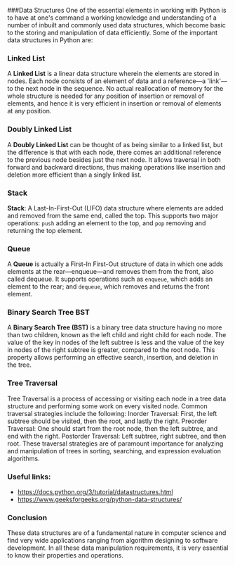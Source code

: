 ###Data Structures
One of the essential elements in working with Python is to have at one's command a working knowledge and understanding of a number of inbuilt and commonly used data structures, which become basic to the storing and manipulation of data efficiently. Some of the important data structures in Python are:

### Linked List
A **Linked List** is a linear data structure wherein the elements are stored in nodes. Each node consists of an element of data and a reference—a 'link'—to the next node in the sequence. No actual reallocation of memory for the whole structure is needed for any position of insertion or removal of elements, and hence it is very efficient in insertion or removal of elements at any position.

### Doubly Linked List
A **Doubly Linked List** can be thought of as being similar to a linked list, but the difference is that with each node, there comes an additional reference to the previous node besides just the next node. It allows traversal in both forward and backward directions, thus making operations like insertion and deletion more efficient than a singly linked list.

### Stack
**Stack**: A Last-In-First-Out (LIFO) data structure where elements are added and removed from the same end, called the top. This supports two major operations: `push` adding an element to the top, and `pop` removing and returning the top element.

### Queue
A **Queue** is actually a First-In First-Out structure of data in which one adds elements at the rear—enqueue—and removes them from the front, also called dequeue. It supports operations such as `enqueue`, which adds an element to the rear; and `dequeue`, which removes and returns the front element.

### Binary Search Tree BST
A **Binary Search Tree (BST)** is a binary tree data structure having no more than two children, known as the left child and right child for each node. The value of the key in nodes of the left subtree is less and the value of the key in nodes of the right subtree is greater, compared to the root node. This property allows performing an effective search, insertion, and deletion in the tree.

### Tree Traversal
Tree Traversal is a process of accessing or visiting each node in a tree data structure and performing some work on every visited node. Common traversal strategies include the following: Inorder Traversal: First, the left subtree should be visited, then the root, and lastly the right. Preorder Traversal: One should start from the root node, then the left subtree, and end with the right. Postorder Traversal: Left subtree, right subtree, and then root.
These traversal strategies are of paramount importance for analyzing and manipulation of trees in sorting, searching, and expression evaluation algorithms.

### Useful links:
- https://docs.python.org/3/tutorial/datastructures.html
- https://www.geeksforgeeks.org/python-data-structures/

### Conclusion
These data structures are of a fundamental nature in computer science and find very wide applications ranging from algorithm designing to software development. In all these data manipulation requirements, it is very essential to know their properties and operations.